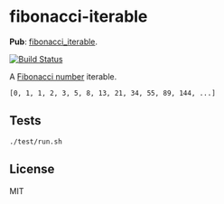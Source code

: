 # fibonacci-iterable

**Pub**: [fibonacci\_iterable](https://pub.dartlang.org/packages/fibonacci_iterable).

[![Build Status](https://drone.io/github.com/paulfryzel/dart-fibonacci-iterable/status.png)](https://drone.io/github.com/paulfryzel/dart-fibonacci-iterable/latest)

A [Fibonacci number](http://en.wikipedia.org/wiki/Fibonacci_number) iterable.

    [0, 1, 1, 2, 3, 5, 8, 13, 21, 34, 55, 89, 144, ...]

## Tests

    ./test/run.sh

## License

MIT
